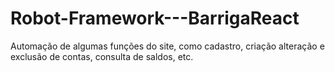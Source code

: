# Robot-Framework---BarrigaReact

Automação de algumas funções do site, como cadastro, criação alteração e exclusão de contas, consulta de saldos, etc.
